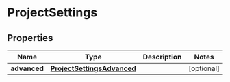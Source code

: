

# ProjectSettings


## Properties

| Name | Type | Description | Notes |
|------------ | ------------- | ------------- | -------------|
|**advanced** | [**ProjectSettingsAdvanced**](ProjectSettingsAdvanced.md) |  |  [optional] |



